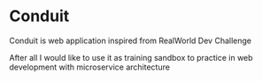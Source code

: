 # Conduit

Conduit is web application inspired from RealWorld Dev Challenge

After all I would like to use it as training sandbox to practice in web development with microservice architecture
